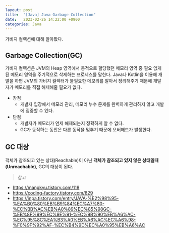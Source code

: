 ```yaml
---
layout: post
title:  "[Java] Java Garbage Collection"
date:   2023-02-26 14:22:00 +0900
categories: Java
---
```


가비지 컬렉션에 대해 알아봤다.
## Garbage Collection(GC)
가비지 컬렉션은 JVM의 Heap 영역에서 동적으로 할당했던 메모리 영역 중 필요 없게된 메모리 영역을 주기적으로 삭제하는 프로세스를 말한다. Java나 Kotlin을 이용해 개발을 하면 JVM의 가비지 컬렉터가 불필요한 메모리를 알아서 정리해주기 때문에 개발자가 메모리를 직접 해제해줄 필요가 없다.

* 장점
    * 개발자 입장에서 메모리 관리, 메모리 누수 문제를 완벽하게 관리하지 않고 개발에 집중할 수 있다.
* 단점
    * 개발자가 메모리가 언제 해제되는지 정확하게 알 수 없다.
    * GC가 동작하는 동안은 다른 동작을 멈추기 때문에 오버헤드가 발생한다.

## GC 대상
객체가 참조되고 있는 상태(Reachable)이 아닌 **객체가 참조되고 있지 않은 상태일때(Unreachable)**, GC의 대상이 된다.


> 참고
- https://mangkyu.tistory.com/118
- https://coding-factory.tistory.com/829
- https://inpa.tistory.com/entry/JAVA-%E2%98%95-%EA%B0%80%EB%B9%84%EC%A7%80-%EC%BB%AC%EB%A0%89%EC%85%98GC-%EB%8F%99%EC%9E%91-%EC%9B%90%EB%A6%AC-%EC%95%8C%EA%B3%A0%EB%A6%AC%EC%A6%98-%F0%9F%92%AF-%EC%B4%9D%EC%A0%95%EB%A6%AC
